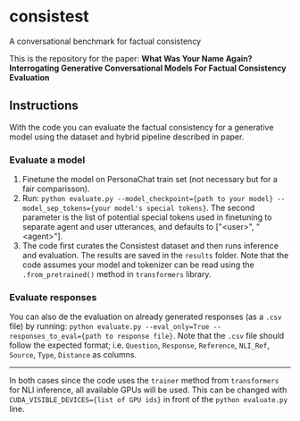 # consistest
A conversational benchmark for factual consistency

This is the repository for the paper: **What Was Your Name Again? Interrogating Generative Conversational Models For Factual Consistency Evaluation**

## Instructions
With the code you can evaluate the factual consistency for a generative model using the dataset and hybrid pipeline described in paper. 
### Evaluate a model
1. Finetune the model on PersonaChat train set (not necessary but for a fair comparisson). 
2. Run: `python evaluate.py --model_checkpoint={path to your model} --model_sep_tokens={your model's special tokens}`. The second parameter is the list of potential special tokens used in finetuning to separate agent and user utterances, and defaults to ["\<user\>", "\<agent\>"].
3. The code first curates the Consistest dataset and then runs inference and evaluation. The results are saved in the `results` folder.
Note that the code assumes your model and tokenizer can be read using the `.from_pretrained()` method in `transformers` library.
### Evaluate responses
You can also de the evaluation on already generated responses (as a `.csv` file) by running: `python evaluate.py --eval_only=True --responses_to_eval={path to response file}`.
Note that the `.csv` file should follow the expected format; i.e. `Question`, `Response`, `Reference`, `NLI_Ref`, `Source`, `Type`, `Distance` as columns.

---
In both cases since the code uses the `trainer` method from `transformers` for NLI inference, all available GPUs will be used. 
This can be changed with `CUDA_VISIBLE_DEVICES={list of GPU ids}` in front of the `python evaluate.py` line.
